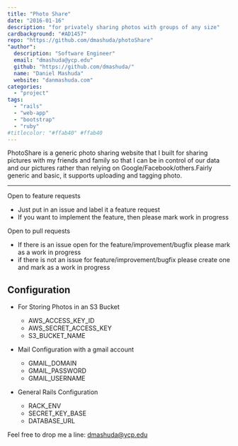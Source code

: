 ```yaml
---
title: "Photo Share"
date: "2016-01-16"
description: "for privately sharing photos with groups of any size"
cardbackground: "#AD1457"
repo: "https://github.com/dmashuda/photoShare"
"author":
  description: "Software Engineer"
  email: "dmashuda@ycp.edu"
  github: "https://github.com/dmashuda/"
  name: "Daniel Mashuda"
  website: "danmashuda.com"
categories:
  - "project"
tags:
  - "rails"
  - "web-app"
  - "bootstrap"
  - "ruby"
#titlecolor: "#ffab40" #ffab40
---
```


PhotoShare is a generic photo sharing website that I built for sharing pictures with my friends and family so that I can be in control of our data and our pictures rather than relying on Google/Facebook/others.Fairly generic and basic, it supports uploading and tagging photo.

-----
Open to feature requests
 - Just put in an issue and label it a feature request
 - If you want to implement the feature, then please mark work in progress

Open to pull requests
 - If there is an issue open for the feature/improvement/bugfix please mark as a work in progress
 - if there is not an issue for feature/improvement/bugfix please create one and mark as a work in progress

Configuration
 ----
 - For Storing Photos in an S3 Bucket
     - AWS_ACCESS_KEY_ID
     - AWS_SECRET_ACCESS_KEY
     - S3_BUCKET_NAME

- Mail Configuration with a gmail account
  - GMAIL_DOMAIN
  - GMAIL_PASSWORD
  - GMAIL_USERNAME

- General Rails Configuration
  - RACK_ENV
  - SECRET_KEY_BASE
  - DATABASE_URL



Feel free to drop me a line: dmashuda@ycp.edu
